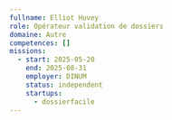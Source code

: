 ```yaml
---
fullname: Elliot Huvey
role: Opérateur validation de dossiers
domaine: Autre
competences: []
missions:
  - start: 2025-05-20
    end: 2025-08-31
    employer: DINUM
    status: independent
    startups:
      - dossierfacile
---
```

